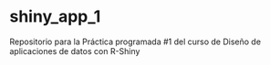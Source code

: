 # shiny_app_1
Repositorio para la Práctica programada #1 del curso de Diseño de aplicaciones de datos con R-Shiny
